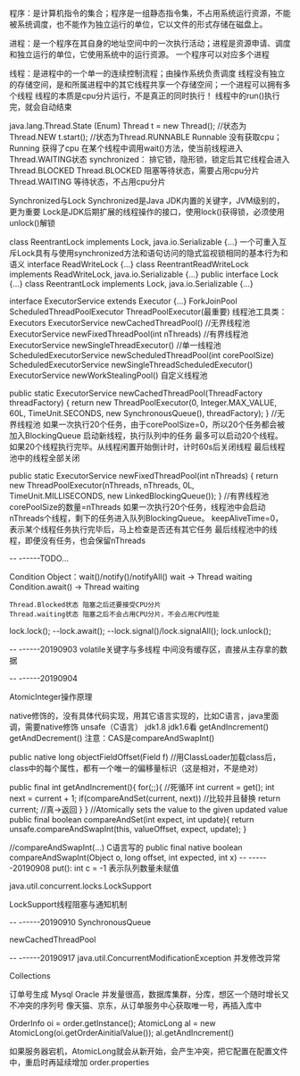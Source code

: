 程序：是计算机指令的集合；程序是一组静态指令集，不占用系统运行资源，不能被系统调度，也不能作为独立运行的单位，它以文件的形式存储在磁盘上。

进程：是一个程序在其自身的地址空间中的一次执行活动；进程是资源申请、调度和独立运行的单位，它使用系统中的运行资源。
        一个程序可以对应多个进程
        
线程：是进程中的一个单一的连续控制流程；由操作系统负责调度
        线程没有独立的存储空间，是和所属进程中的其它线程共享一个存储空间；一个进程可以拥有多个线程
        线程的本质是cpu分片运行，不是真正的同时执行！
        线程中的run()执行完，就会自动结束
      
java.lang.Thread.State (Enum)
Thread t = new Thread();  //状态为Thread.NEW
t.start();  //状态为Thread.RUNNABLE
    Runnable 没有获取cpu；Running 获得了cpu
    在某个线程中调用wait()方法，使当前线程进入Thread.WAITING状态
    synchronized： 排它锁，隐形锁，锁定后其它线程会进入Thread.BLOCKED
Thread.BLOCKED   阻塞等待状态，需要占用cpu分片
Thread.WAITING   等待状态，不占用cpu分片

Synchronized与Lock
Synchronized是Java JDK内置的关键字，JVM级别的，更为重要
Lock是JDK后期扩展的线程操作的接口，使用lock()获得锁，必须使用unlock()解锁

class ReentrantLock implements Lock, java.io.Serializable {...}
    一个可重入互斥Lock具有与使用synchronized方法和语句访问的隐式监视锁相同的基本行为和语义
interface ReadWriteLock {...}
class ReentrantReadWriteLock implements ReadWriteLock, java.io.Serializable {...}
public interface Lock {...}
class ReentrantLock implements Lock, java.io.Serializable {...}

interface ExecutorService extends Executor {...}
    ForkJoinPool
    ScheduledThreadPoolExecutor
    ThreadPoolExecutor(最重要)
线程池工具类：Executors 
    ExecutorService newCachedThreadPool()  //无界线程池
    ExecutorService newFixedThreadPool(int nThreads)  //有界线程池
    ExecutorService newSingleThreadExecutor()  //单一线程池
    ScheduledExecutorService newScheduledThreadPool(int corePoolSize)
    ScheduledExecutorService newSingleThreadScheduledExecutor()
    ExecutorService newWorkStealingPool()
自定义线程池

public static ExecutorService newCachedThreadPool(ThreadFactory threadFactory) {
        return new ThreadPoolExecutor(0, Integer.MAX_VALUE,
                                      60L, TimeUnit.SECONDS,
                                      new SynchronousQueue<Runnable>(),
                                      threadFactory);
    }
//无界线程池
如果一次执行20个任务，由于corePoolSize=0，所以20个任务都会被加入BlockingQueue
启动新线程，执行队列中的任务
最多可以启动20个线程。
如果20个线程执行完毕。从线程闲置开始倒计时，计时60s后关闭线程
最后线程池中的线程全部关闭

public static ExecutorService newFixedThreadPool(int nThreads) {
        return new ThreadPoolExecutor(nThreads, nThreads,
                                      0L, TimeUnit.MILLISECONDS,
                                      new LinkedBlockingQueue<Runnable>());
    }
//有界线程池
corePoolSize的数量=nThreads
如果一次执行20个任务，线程池中会启动nThreads个线程，剩下的任务进入队列BlockingQueue。
keepAliveTime=0，表示某个线程任务执行完毕后，马上检查是否还有其它任务
最后线程池中的线程，即便没有任务，也会保留nThreads
    
-- ------TODO...

Condition
Object：wait()/notify()/notifyAll()
    wait -> Thread waiting
    Condition.await() -> Thread waiting
    
    Thread.Blocked状态 阻塞之后还要接受CPU分片
    Thread.waiting状态 阻塞之后不会占用CPU分片，不会占用CPU性能
    
lock.lock();
    --lock.await();
    --lock.signal()/lock.signalAll();
lock.unlock();

-- ------20190903
volatile关键字与多线程
中间没有缓存区，直接从主存拿的数据

-- ------20190904

AtomicInteger操作原理

native修饰的，没有具体代码实现，用其它语言实现的，比如C语言，java里面调，需要native修饰
unsafe（C语言） jdk1.8
jdk1.6看 getAndIncrement()  getAndDecrement()
注意：CAS是compareAndSwapInt()

public native long objectFieldOffset(Field f)
//用ClassLoader加载class后，class中的每个属性，都有一个唯一的偏移量标识（这是相对，不是绝对）

public final int getAndIncrement(){
    for(;;){  //死循环
        int current = get();
        int next = current + 1;
        if(compareAndSet(current, next)) //比较并且替换
            return current;  //真->返回
    }
}
//Atomically sets the value to the given updated value
public final boolean compareAndSet(int expect, int update){
    return unsafe.compareAndSwapInt(this, valueOffset, expect, update);
}

//compareAndSwapInt(...) C语言写的
public final native boolean compareAndSwapInt(Object o, long offset,
                                                int expected,
                                                int x)
-- ------20190908
put(): int c = -1 表示队列数量未赋值    

java.util.concurrent.locks.LockSupport    

LockSupport线程阻塞与通知机制 

-- ------20190910
SynchronousQueue

newCachedThreadPool   

-- ------20190917
java.util.ConcurrentModificationException  并发修改异常

Collections  

订单号生成
Mysql
Oracle
并发量很高，数据库集群，分库，想区一个随时增长又不冲突的序列号
像天猫、京东，从订单服务中心获取唯一号，再插入库中

OrderInfo oi = order.getInstance();
AtomicLong al = new AtomicLong(oi.getOrderAinitialValue());
al.getAndIncrement()

如果服务器宕机，AtomicLong就会从新开始，会产生冲突，把它配置在配置文件中，重启时再延续增加
order.properties
